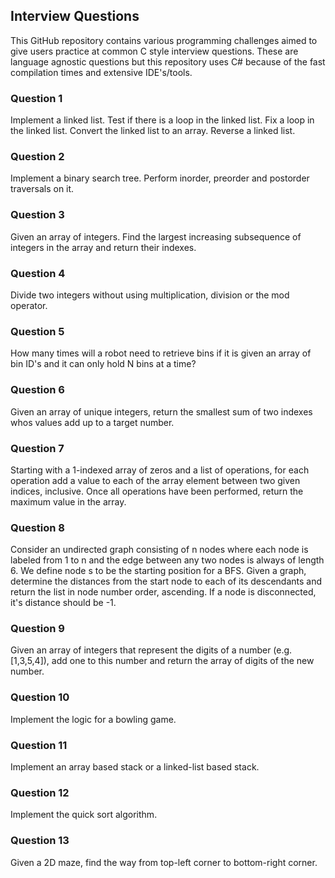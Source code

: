 ## Interview Questions

This GitHub repository contains various programming challenges aimed to give users practice at common C style interview questions. These are language agnostic questions but this repository uses C# because of the fast compilation times and extensive IDE's/tools.

### Question 1
Implement a linked list. Test if there is a loop in the linked list. Fix a loop in the linked list. Convert the linked list to an array. Reverse a linked list.

### Question 2
Implement a binary search tree. Perform inorder, preorder and postorder traversals on it.

### Question 3
Given an array of integers. Find the largest increasing subsequence of integers in the array and return their indexes.

### Question 4
Divide two integers without using multiplication, division or the mod operator.

### Question 5
How many times will a robot need to retrieve bins if it is given an array of bin ID's and it can only hold N bins at a time? 

### Question 6
Given an array of unique integers, return the smallest sum of two indexes whos values add up to a target number. 

### Question 7
Starting with a 1-indexed array of zeros and a list of operations, for each operation add a value to each of the array element between two given indices, inclusive. Once all operations have been performed, return the maximum value in the array.

### Question 8
Consider an undirected graph consisting of n nodes where each node is labeled from 1 to n and the edge between any two nodes is always of length 6. We define node s to be the starting position for a BFS. Given a graph, determine the distances from the start node to each of its descendants and return the list in node number order, ascending. If a node is disconnected, it's distance should be -1.

### Question 9
Given an array of integers that represent the digits of a number (e.g. [1,3,5,4]), add one to this number and return the array of digits of the new number.

### Question 10
Implement the logic for a bowling game.

### Question 11
Implement an array based stack or a linked-list based stack.

### Question 12
Implement the quick sort algorithm.

### Question 13
Given a 2D maze, find the way from top-left corner to bottom-right corner. 

